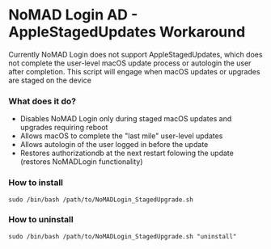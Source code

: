 # NoMAD Login AD - AppleStagedUpdates Workaround

Currently NoMAD Login does not support AppleStagedUpdates, which does not complete the user-level macOS update process or autologin the user after completion.
This script will engage when macOS updates or upgrades are staged on the device

### What does it do?
- Disables NoMAD Login only during staged macOS updates and upgrades requiring reboot
- Allows macOS to complete the "last mile" user-level updates
- Allows autologin of the user logged in before the update
- Restores authorizationdb at the next restart folowing the update (restores NoMADLogin functionality)

### How to install

`sudo /bin/bash /path/to/NoMADLogin_StagedUpgrade.sh`

### How to uninstall

`sudo /bin/bash /path/to/NoMADLogin_StagedUpgrade.sh "uninstall"`
